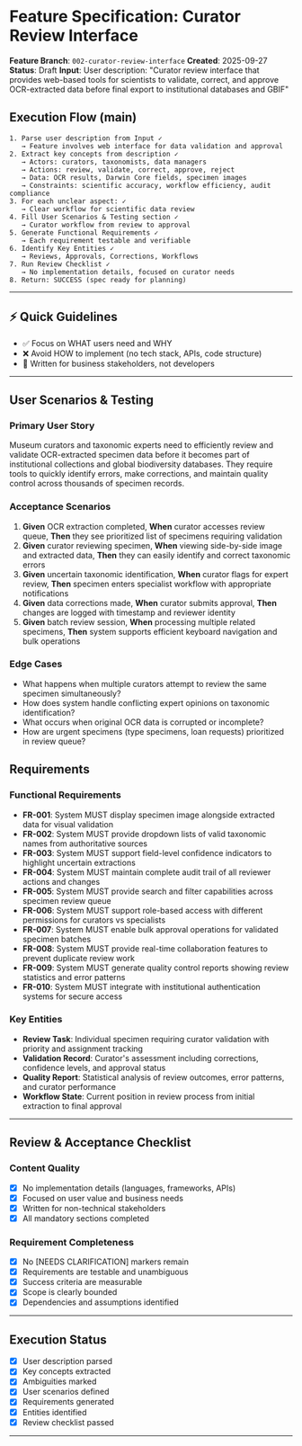 # Feature Specification: Curator Review Interface

**Feature Branch**: `002-curator-review-interface`
**Created**: 2025-09-27
**Status**: Draft
**Input**: User description: "Curator review interface that provides web-based tools for scientists to validate, correct, and approve OCR-extracted data before final export to institutional databases and GBIF"

## Execution Flow (main)
```
1. Parse user description from Input ✓
   → Feature involves web interface for data validation and approval
2. Extract key concepts from description ✓
   → Actors: curators, taxonomists, data managers
   → Actions: review, validate, correct, approve, reject
   → Data: OCR results, Darwin Core fields, specimen images
   → Constraints: scientific accuracy, workflow efficiency, audit compliance
3. For each unclear aspect: ✓
   → Clear workflow for scientific data review
4. Fill User Scenarios & Testing section ✓
   → Curator workflow from review to approval
5. Generate Functional Requirements ✓
   → Each requirement testable and verifiable
6. Identify Key Entities ✓
   → Reviews, Approvals, Corrections, Workflows
7. Run Review Checklist ✓
   → No implementation details, focused on curator needs
8. Return: SUCCESS (spec ready for planning)
```

---

## ⚡ Quick Guidelines
- ✅ Focus on WHAT users need and WHY
- ❌ Avoid HOW to implement (no tech stack, APIs, code structure)
- 👥 Written for business stakeholders, not developers

---

## User Scenarios & Testing

### Primary User Story
Museum curators and taxonomic experts need to efficiently review and validate OCR-extracted specimen data before it becomes part of institutional collections and global biodiversity databases. They require tools to quickly identify errors, make corrections, and maintain quality control across thousands of specimen records.

### Acceptance Scenarios
1. **Given** OCR extraction completed, **When** curator accesses review queue, **Then** they see prioritized list of specimens requiring validation
2. **Given** curator reviewing specimen, **When** viewing side-by-side image and extracted data, **Then** they can easily identify and correct taxonomic errors
3. **Given** uncertain taxonomic identification, **When** curator flags for expert review, **Then** specimen enters specialist workflow with appropriate notifications
4. **Given** data corrections made, **When** curator submits approval, **Then** changes are logged with timestamp and reviewer identity
5. **Given** batch review session, **When** processing multiple related specimens, **Then** system supports efficient keyboard navigation and bulk operations

### Edge Cases
- What happens when multiple curators attempt to review the same specimen simultaneously?
- How does system handle conflicting expert opinions on taxonomic identification?
- What occurs when original OCR data is corrupted or incomplete?
- How are urgent specimens (type specimens, loan requests) prioritized in review queue?

## Requirements

### Functional Requirements
- **FR-001**: System MUST display specimen image alongside extracted data for visual validation
- **FR-002**: System MUST provide dropdown lists of valid taxonomic names from authoritative sources
- **FR-003**: System MUST support field-level confidence indicators to highlight uncertain extractions
- **FR-004**: System MUST maintain complete audit trail of all reviewer actions and changes
- **FR-005**: System MUST provide search and filter capabilities across specimen review queue
- **FR-006**: System MUST support role-based access with different permissions for curators vs specialists
- **FR-007**: System MUST enable bulk approval operations for validated specimen batches
- **FR-008**: System MUST provide real-time collaboration features to prevent duplicate review work
- **FR-009**: System MUST generate quality control reports showing review statistics and error patterns
- **FR-010**: System MUST integrate with institutional authentication systems for secure access

### Key Entities
- **Review Task**: Individual specimen requiring curator validation with priority and assignment tracking
- **Validation Record**: Curator's assessment including corrections, confidence levels, and approval status
- **Quality Report**: Statistical analysis of review outcomes, error patterns, and curator performance
- **Workflow State**: Current position in review process from initial extraction to final approval

---

## Review & Acceptance Checklist

### Content Quality
- [x] No implementation details (languages, frameworks, APIs)
- [x] Focused on user value and business needs
- [x] Written for non-technical stakeholders
- [x] All mandatory sections completed

### Requirement Completeness
- [x] No [NEEDS CLARIFICATION] markers remain
- [x] Requirements are testable and unambiguous
- [x] Success criteria are measurable
- [x] Scope is clearly bounded
- [x] Dependencies and assumptions identified

---

## Execution Status

- [x] User description parsed
- [x] Key concepts extracted
- [x] Ambiguities marked
- [x] User scenarios defined
- [x] Requirements generated
- [x] Entities identified
- [x] Review checklist passed

---